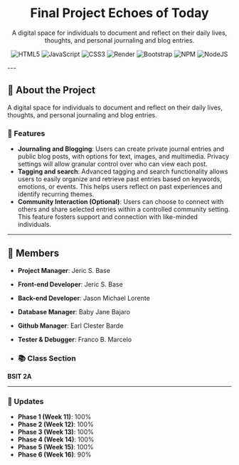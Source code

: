 <div align="center">
  <h1>Final Project Echoes of Today</h1>
  <p>A digital space for individuals to document and reflect on their daily lives, thoughts, and personal journaling and blog entries.</p>

  <!-- languages -->

![HTML5](https://img.shields.io/badge/html5-%23E34F26.svg?style=flat&logo=html5&logoColor=white) ![JavaScript](https://img.shields.io/badge/javascript-%23323330.svg?style=flat&logo=javascript&logoColor=%23F7DF1E) ![CSS3](https://img.shields.io/badge/css3-%231572B6.svg?style=flat&logo=css3&logoColor=white) ![Render](https://img.shields.io/badge/Render-%46E3B7.svg?style=flat&logo=render&logoColor=white) ![Bootstrap](https://img.shields.io/badge/bootstrap-%238511FA.svg?style=flat&logo=bootstrap&logoColor=white) ![NPM](https://img.shields.io/badge/NPM-%23CB3837.svg?style=flat&logo=npm&logoColor=white) ![NodeJS](https://img.shields.io/badge/node.js-6DA55F?style=flat&logo=node.js&logoColor=white) 

</div>
---

## 🚀 About the Project

A digital space for individuals to document and reflect on their daily lives, thoughts, and personal journaling and blog entries.

### 📌 Features

- **Journaling and Blogging**: Users can create private journal entries and public blog posts, with options for text, images, and multimedia. Privacy settings will allow granular control over who can view each post.
- **Tagging and search**: Advanced tagging and search functionality allows users to easily organize and retrieve past entries based on keywords, emotions, or events. This helps users reflect on past experiences and identify recurring themes.
- **Community Interaction (Optional)**: Users can choose to connect with others and share selected entries within a controlled community setting. This feature fosters support and connection with like-minded individuals. 

---

## 👥 Members

- **Project Manager**: Jeric S. Base
- **Front-end Developer**: Jeric S. Base
- **Back-end Developer**: Jason Michael Lorente
- **Database Manager**: Baby Jane Bajaro
- **Github Manager**: Earl Clester Barde
- **Tester & Debugger**: Franco B. Marcelo

- ### 📚 Class Section

**BSIT 2A**

---

### 📝 Updates

- **Phase 1 (Week 11)**: 100%
- **Phase 2 (Week 12)**: 100%
- **Phase 3 (Week 13)**: 100%
- **Phase 4 (Week 14)**: 100%
- **Phase 5 (Week 15)**: 100%
- **Phase 6 (Week 16)**: 90%
